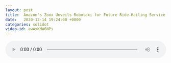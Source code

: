 ```yaml
---
layout: post
title:  Amazon's Zoox Unveils Robotaxi for Future Ride-Hailing Service
date:   2020-12-14 19:24:00 +0000
categories: solidot
video-id: awWxKMW6NPs
---
```


<audio src="/assets/0b8b714c196e40f46ba3330521aacb2e.mp3" style="width: 100%;" controls></audio>

